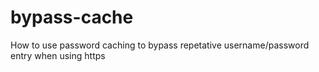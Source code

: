 bypass-cache
============

How to use password caching to bypass repetative username/password entry when using https

